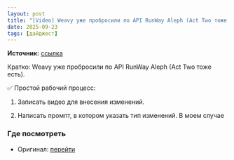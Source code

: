 ```yaml
---
layout: post
title: "[Video] Weavy уже пробросили по API RunWay Aleph (Act Two тоже есть)."
date: 2025-09-23
tags: [дайджест]
---
```


**Источник:** [ссылка](https://t.me/neyr0graph/3080)

Кратко: Weavy уже пробросили по API RunWay Aleph (Act Two тоже есть).

✅ Простой рабочий процесс:

1. Записать видео для внесения изменений.

2. Написать промпт, в котором указать тип изменений. В моем случае

### Где посмотреть
- Оригинал: [перейти]({link})
